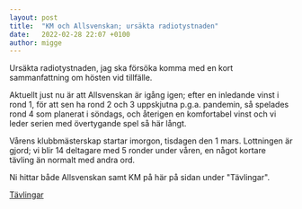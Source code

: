 ```yaml
---
layout: post
title:  "KM och Allsvenskan; ursäkta radiotystnaden"
date:   2022-02-28 22:07 +0100
author: migge
---
```


Ursäkta radiotystnaden, jag ska försöka komma med en kort sammanfattning
om hösten vid tillfälle.

Aktuellt just nu är att Allsvenskan är igång igen; efter en inledande
vinst i rond 1, för att sen ha rond 2 och 3 uppskjutna p.g.a. pandemin,
så spelades rond 4 som planerat i söndags, och återigen en komfortabel
vinst och vi leder serien med övertygande spel så här långt.

Vårens klubbmästerskap startar imorgon, tisdagen den 1 mars. Lottningen
är gjord; vi blir 14 deltagare med 5 ronder under våren, en något
kortare tävling än normalt med andra ord.

Ni hittar både Allsvenskan samt KM på här på sidan under "Tävlingar".

[Tävlingar]({{site.baseurl}}/turneringar)
